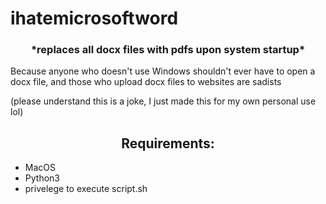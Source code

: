 # ihatemicrosoftword

<h3 align="center">
*replaces all docx files with pdfs upon system startup*
</h3>

Because anyone who doesn't use Windows shouldn't ever have to open a docx file, and those who upload docx files to websites are sadists


(please understand this is a joke, I just made this for my own personal use lol)

<h2 align="center">
Requirements:
</h2>
<ul>
<li>MacOS</li>
<li>Python3</li>
<li>privelege to execute script.sh</li>
</ul>